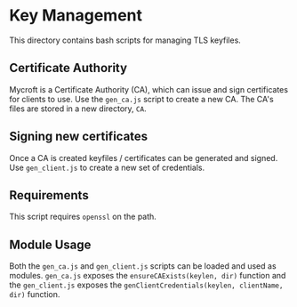 # Key Management

This directory contains bash scripts for managing TLS keyfiles.

## Certificate Authority

Mycroft is a Certificate Authority (CA), which can issue and sign certificates
for clients to use. Use the `gen_ca.js` script to create a new CA. The CA's
files are stored in a new directory, `CA`.

## Signing new certificates

Once a CA is created keyfiles / certificates can be generated and signed.
Use `gen_client.js` to create a new set of credentials.

## Requirements

This script requires `openssl` on the path.

## Module Usage

Both the `gen_ca.js` and `gen_client.js` scripts can be loaded and used as
modules. `gen_ca.js` exposes the `ensureCAExists(keylen, dir)` function and the
`gen_client.js` exposes the `genClientCredentials(keylen, clientName, dir)`
function.
